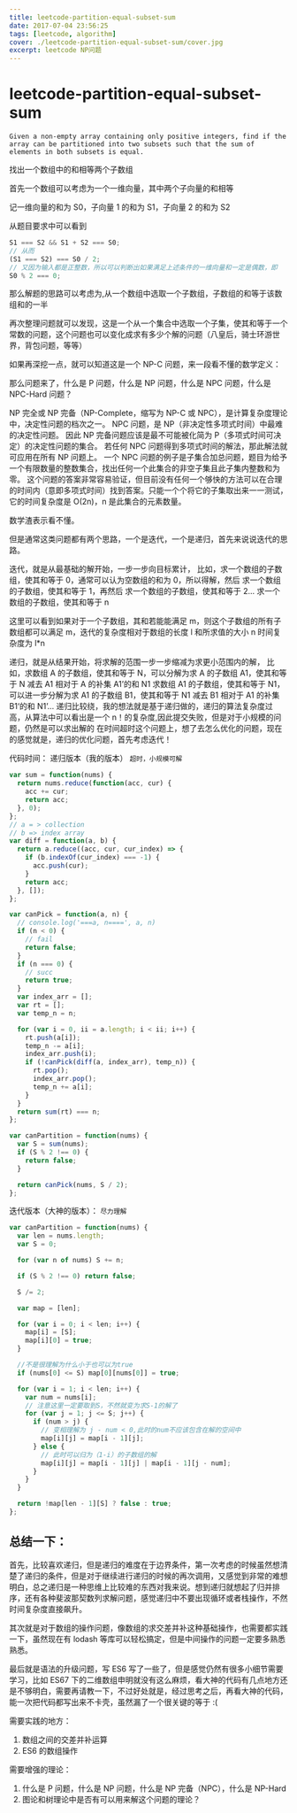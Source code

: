 ```yaml
---
title: leetcode-partition-equal-subset-sum
date: 2017-07-04 23:56:25
tags: [leetcode, algorithm]
cover: ./leetcode-partition-equal-subset-sum/cover.jpg
excerpt: leetcode NP问题
---
```


# leetcode-partition-equal-subset-sum

`Given a non-empty array containing only positive integers, find if the array can be partitioned into two subsets such that the sum of elements in both subsets is equal.`

找出一个数组中的和相等两个子数组

首先一个数组可以考虑为一个一维向量，其中两个子向量的和相等

记一维向量的和为 S0，子向量 1 的和为 S1，子向量 2 的和为 S2

从题目要求中可以看到

```javascript
S1 === S2 && S1 + S2 === S0;
// 从而
(S1 === S2) === S0 / 2;
// 又因为输入都是正整数，所以可以判断出如果满足上述条件的一维向量和一定是偶数，即
S0 % 2 === 0;
```

那么解题的思路可以考虑为,从一个数组中选取一个子数组，子数组的和等于该数组和的一半

再次整理问题就可以发现，这是一个从一个集合中选取一个子集，使其和等于一个常数的问题，这个问题也可以变化成求有多少个解的问题（八皇后，骑士环游世界，背包问题，等等）

如果再深挖一点，就可以知道这是一个 NP-C 问题，来一段看不懂的数学定义：

那么问题来了，什么是 P 问题，什么是 NP 问题，什么是 NPC 问题，什么是 NPC-Hard 问题？

NP 完全或 NP 完备（NP-Complete，缩写为 NP-C 或 NPC），是计算复杂度理论中，决定性问题的档次之一。
NPC 问题，是 NP（非决定性多项式时间）中最难的决定性问题。
因此 NP 完备问题应该是最不可能被化简为 P（多项式时间可决定）的决定性问题的集合。
若任何 NPC 问题得到多项式时间的解法，那此解法就可应用在所有 NP 问题上。
一个 NPC 问题的例子是子集合加总问题，题目为给予一个有限数量的整数集合，找出任何一个此集合的非空子集且此子集内整数和为零。
这个问题的答案非常容易验证，但目前没有任何一个够快的方法可以在合理的时间内（意即多项式时间）找到答案。只能一个个将它的子集取出来一一测试，
它的时间复杂度是 Ο(2n)，n 是此集合的元素数量。

数学渣表示看不懂。

但是通常这类问题都有两个思路，一个是迭代，一个是递归，首先来说说迭代的思路。

迭代，就是从最基础的解开始，一步一步向目标累计，
比如，求一个数组的子数组，使其和等于 0，通常可以认为空数组的和为 0，所以得解，然后
求一个数组的子数组，使其和等于 1，再然后
求一个数组的子数组，使其和等于 2...
求一个数组的子数组，使其和等于 n

这里可以看到如果对于一个子数组，其和若能能满足 m，则这个子数组的所有子数组都可以满足 m，迭代的复杂度相对于数组的长度 l 和所求值的大小 n
时间复杂度为 l\*n

递归，就是从结果开始，将求解的范围一步一步缩减为求更小范围内的解，
比如，求数组 A 的子数组，使其和等于 N，可以分解为求 A 的子数组 A1，使其和等于 N 减去 A1 相对于 A 的补集 A1’的和 N1
求数组 A1 的子数组，使其和等于 N1，可以进一步分解为求 A1 的子数组 B1，使其和等于 N1 减去 B1 相对于 A1 的补集 B1‘的和 N1’...
递归比较绕，我的想法就是基于递归做的，递归的算法复杂度过高，从算法中可以看出是一个 n！的复杂度,因此提交失败，但是对于小规模的问题，仍然是可以求出解的
在时间超时这个问题上，想了去怎么优化的问题，现在的感觉就是，递归的优化问题，首先考虑迭代！

代码时间：
递归版本（我的版本）
`超时，小规模可解`

```javascript
var sum = function(nums) {
  return nums.reduce(function(acc, cur) {
    acc += cur;
    return acc;
  }, 0);
};
// a = > collection
// b => index array
var diff = function(a, b) {
  return a.reduce((acc, cur, cur_index) => {
    if (b.indexOf(cur_index) === -1) {
      acc.push(cur);
    }
    return acc;
  }, []);
};

var canPick = function(a, n) {
  // console.log('===a, n====', a, n)
  if (n < 0) {
    // fail
    return false;
  }
  if (n === 0) {
    // succ
    return true;
  }
  var index_arr = [];
  var rt = [];
  var temp_n = n;

  for (var i = 0, ii = a.length; i < ii; i++) {
    rt.push(a[i]);
    temp_n -= a[i];
    index_arr.push(i);
    if (!canPick(diff(a, index_arr), temp_n)) {
      rt.pop();
      index_arr.pop();
      temp_n += a[i];
    }
  }
  return sum(rt) === n;
};

var canPartition = function(nums) {
  var S = sum(nums);
  if (S % 2 !== 0) {
    return false;
  }

  return canPick(nums, S / 2);
};
```

迭代版本（大神的版本）：
`尽力理解`

```javascript
var canPartition = function(nums) {
  var len = nums.length;
  var S = 0;

  for (var n of nums) S += n;

  if (S % 2 !== 0) return false;

  S /= 2;

  var map = [len];

  for (var i = 0; i < len; i++) {
    map[i] = [S];
    map[i][0] = true;
  }

  //不是很理解为什么小于也可以为true
  if (nums[0] <= S) map[0][nums[0]] = true;

  for (var i = 1; i < len; i++) {
    var num = nums[i];
    // 注意这里一定要取到S，不然就变为求S-1的解了
    for (var j = 1; j <= S; j++) {
      if (num > j) {
        // 变相理解为 j - num < 0,此时的num不应该包含在解的空间中
        map[i][j] = map[i - 1][j];
      } else {
        // 此时可以归为（1-i）的子数组的解
        map[i][j] = map[i - 1][j] | map[i - 1][j - num];
      }
    }
  }

  return !map[len - 1][S] ? false : true;
};
```

## 总结一下：

首先，比较喜欢递归，但是递归的难度在于边界条件，第一次考虑的时候虽然想清楚了递归的条件，但是对于继续进行递归的时候的再次调用，又感觉到非常的难想明白，总之递归是一种思维上比较难的东西对我来说。想到递归就想起了归并排序，还有各种斐波那契数列求解问题，感觉递归中不要出现循环或者栈操作，不然时间复杂度直接飙升。

其次就是对于数组的操作问题，像数组的求交差并补这种基础操作，也需要都实践一下，虽然现在有 lodash 等库可以轻松搞定，但是中间操作的问题一定要多熟悉熟悉。

最后就是语法的升级问题，写 ES6 写了一些了，但是感觉仍然有很多小细节需要学习，比如 ES67 下的二维数组申明就没有这么麻烦，看大神的代码有几点地方还是不够明白，需要再请教一下，不过好处就是，经过思考之后，再看大神的代码，能一次把代码都写出来不卡壳，虽然漏了一个很关键的等于 :(

需要实践的地方：

1. 数组之间的交差并补运算
2. ES6 的数组操作

需要增强的理论：

1. 什么是 P 问题，什么是 NP 问题，什么是 NP 完备（NPC），什么是 NP-Hard
2. 图论和树理论中是否有可以用来解这个问题的理论？
